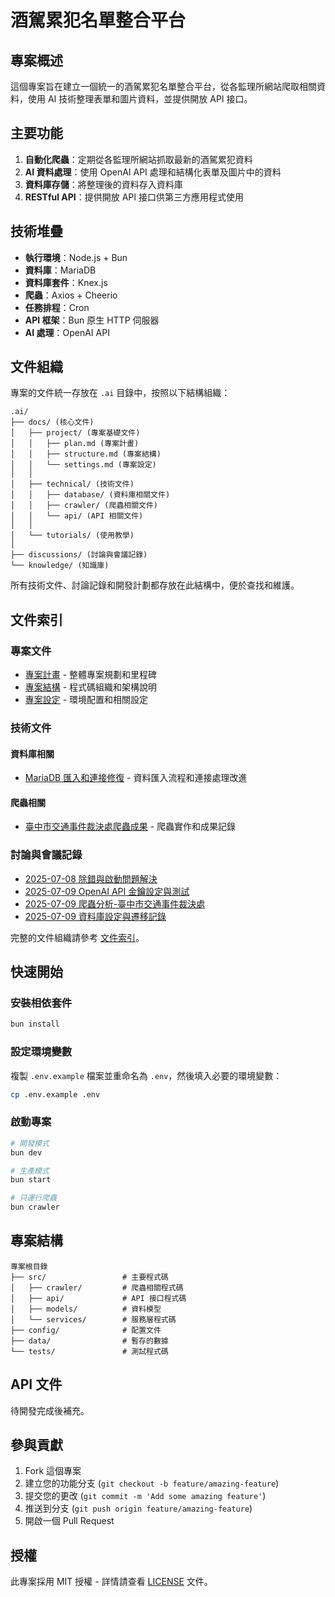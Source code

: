 # 酒駕累犯名單整合平台

## 專案概述

這個專案旨在建立一個統一的酒駕累犯名單整合平台，從各監理所網站爬取相關資料，使用 AI 技術整理表單和圖片資料，並提供開放 API 接口。

## 主要功能

1. **自動化爬蟲**：定期從各監理所網站抓取最新的酒駕累犯資料
2. **AI 資料處理**：使用 OpenAI API 處理和結構化表單及圖片中的資料
3. **資料庫存儲**：將整理後的資料存入資料庫
4. **RESTful API**：提供開放 API 接口供第三方應用程式使用

## 技術堆疊

- **執行環境**：Node.js + Bun
- **資料庫**：MariaDB
- **資料庫套件**：Knex.js
- **爬蟲**：Axios + Cheerio
- **任務排程**：Cron
- **API 框架**：Bun 原生 HTTP 伺服器
- **AI 處理**：OpenAI API

## 文件組織

專案的文件統一存放在 `.ai` 目錄中，按照以下結構組織：

```
.ai/
├── docs/ (核心文件)
│   ├── project/ (專案基礎文件)
│   │   ├── plan.md (專案計畫)
│   │   ├── structure.md (專案結構)
│   │   └── settings.md (專案設定)
│   │
│   ├── technical/ (技術文件)
│   │   ├── database/ (資料庫相關文件)
│   │   ├── crawler/ (爬蟲相關文件)
│   │   └── api/ (API 相關文件)
│   │
│   └── tutorials/ (使用教學)
│
├── discussions/ (討論與會議記錄)
└── knowledge/ (知識庫)
```

所有技術文件、討論記錄和開發計劃都存放在此結構中，便於查找和維護。

## 文件索引

### 專案文件

* [專案計畫](.ai/docs/project/plan.md) - 整體專案規劃和里程碑
* [專案結構](.ai/docs/project/structure.md) - 程式碼組織和架構說明
* [專案設定](.ai/docs/project/settings.md) - 環境配置和相關設定

### 技術文件

#### 資料庫相關
* [MariaDB 匯入和連接修復](.ai/docs/technical/database/mariadb-import-fixes-20250709.md) - 資料匯入流程和連接處理改進

#### 爬蟲相關
* [臺中市交通事件裁決處爬蟲成果](.ai/docs/technical/crawler/taichung-dui-crawler-achievements.md) - 爬蟲實作和成果記錄

### 討論與會議記錄

* [2025-07-08 除錯與啟動問題解決](.ai/discussions/2025-07-08-除錯與啟動問題解決.md)
* [2025-07-09 OpenAI API 金鑰設定與測試](.ai/discussions/2025-07-09-OpenAI-API-金鑰設定與測試.md)
* [2025-07-09 爬蟲分析-臺中市交通事件裁決處](.ai/discussions/2025-07-09-爬蟲分析-臺中市交通事件裁決處.md)
* [2025-07-09 資料庫設定與遷移記錄](.ai/discussions/2025-07-09-資料庫設定與遷移記錄.md)

完整的文件組織請參考 [文件索引](.ai/docs/README.md)。

## 快速開始

### 安裝相依套件

```bash
bun install
```

### 設定環境變數

複製 `.env.example` 檔案並重命名為 `.env`，然後填入必要的環境變數：

```bash
cp .env.example .env
```

### 啟動專案

```bash
# 開發模式
bun dev

# 生產模式
bun start

# 只運行爬蟲
bun crawler
```

## 專案結構

```
專案根目錄
├── src/                 # 主要程式碼
│   ├── crawler/         # 爬蟲相關程式碼
│   ├── api/             # API 接口程式碼
│   ├── models/          # 資料模型
│   └── services/        # 服務層程式碼
├── config/              # 配置文件
├── data/                # 暫存的數據
└── tests/               # 測試程式碼
```

## API 文件

待開發完成後補充。

## 參與貢獻

1. Fork 這個專案
2. 建立您的功能分支 (`git checkout -b feature/amazing-feature`)
3. 提交您的更改 (`git commit -m 'Add some amazing feature'`)
4. 推送到分支 (`git push origin feature/amazing-feature`)
5. 開啟一個 Pull Request

## 授權

此專案採用 MIT 授權 - 詳情請查看 [LICENSE](LICENSE) 文件。
